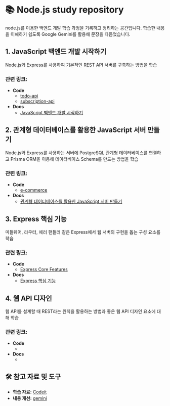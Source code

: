 # 📚 Node.js study repository

node.js를 이용한 백엔드 개발 학습 과정을 기록하고 정리하는 공간입니다.
학습한 내용을 이해하기 쉽도록 Google Gemini를 활용해 문장을 다듬었습니다.

## 1. JavaScript 백엔드 개발 시작하기

Node.js와 Express를 사용하여 기본적인 REST API 서버를 구축하는 방법을 학습

### **관련 링크**:

- **Code**
  - [todo-api](./node01-start-js-backend/todo-api/)
  - [subscription-api](./node01-start-js-backend/subscription-api/)
- **Docs**
  - [JavaScript 백엔드 개발 시작하기](./docs/1.%20JavaScript%20백엔드%20개발%20시작하기/)

## 2. 관계형 데이터베이스를 활용한 JavaScript 서버 만들기

Node.js와 Express를 사용하는 서버에 PostgreSQL 관계형 데이터베이스를 연결하고 Prisma ORM을 이용해 데이터베이스 Schema를 만드는 방법을 학습

### **관련 링크**:

- **Code**
  - [e-commerce](./node02-js-rdb-server/e-commerce/)
- **Docs**
  - [관계형 데이터베이스를 활용한 JavaScript 서버 만들기](./docs/2.%20JavaScript%20서버%20with%20관계형%20DB/)

## 3. Express 핵심 기능

미들웨어, 라우터, 에러 핸들러 같은 Express에서 웹 서버의 구현을 돕는 구성 요소를 학습

### **관련 링크**:

- **Code**
  - [Express Core Features](./node03-express-core-features/)
- **Docs**
  - [Express 핵심 기능](./docs/3.%20Express%20핵심%20기능/)

## 4. 웹 API 디자인

웹 API를 설계할 때 REST라는 원칙을 활용하는 방법과 좋은 웹 API 디자인 요소에 대해 학습

### **관련 링크**:

- **Code**
  - []()
- **Docs**
  - []()

## 🛠️ 참고 자료 및 도구

- **학습 자료:** [Codeit](https://www.codeit.kr/)
- **내용 개선:** [gemini](https://gemini.google.com/?hl=ko)
